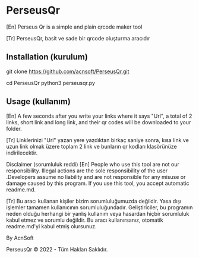 # PerseusQr
[En] Perseus Qr is a simple and plain qrcode maker tool

[Tr] PerseusQr, basit ve sade bir qrcode oluşturma aracıdır

## Installation (kurulum)
git clone https://github.com/acnsoft/PerseusQr.git

cd PerseusQr
python3 perseusqr.py 

## Usage (kullanım)

[En] A few seconds after you write your links where it says "Url", a total of 2 links, short link and long link, and their qr codes will be downloaded to your folder.

[Tr] Linklerinizi "Url" yazan yere yazdıktan birkaç saniye sonra, kısa link ve uzun link olmak üzere toplam 2 link ve bunların qr kodları klasörünüze indirilecektir.

Disclaimer (sorumluluk reddi)
[En] People who use this tool are not our responsibility. Illegal actions are the sole responsibility of the user .Developers assume no liability and are not responsible for any misuse or damage caused by this program. If you use this tool, you accept automatic readme.md.

[Tr] Bu aracı kullanan kişiler bizim sorumluluğumuzda değildir. Yasa dışı işlemler tamamen kullanıcının sorumluluğundadır. Geliştiriciler, bu programın neden olduğu herhangi bir yanlış kullanım veya hasardan hiçbir sorumluluk kabul etmez ve sorumlu değildir. Bu aracı kullanırsanız, otomatik readme.md'yi kabul etmiş olursunuz.

By AcnSoft

PerseusQr ©️ 2022 - Tüm Hakları Saklıdır.
